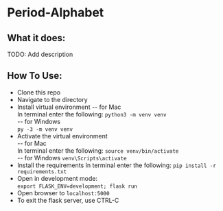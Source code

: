 # Period-Alphabet
## What it does:
TODO: Add description
## How To Use:
- Clone this repo
- Navigate to the directory
- Install virtual environment
-- for Mac<br>
In terminal enter the following: `python3 -m venv venv`<br>
-- for Windows<br>
`py -3 -m venv venv`
- Activate the virtual environment<br>
-- for Mac<br>
In terminal enter the following: `source venv/bin/activate`<br>
-- for Windows
`venv\Scripts\activate`
- Install the requirements
In terminal enter the following: `pip install -r requirements.txt`
- Open in development mode:<br>
`export FLASK_ENV=development; flask run`
- Open browser to `localhost:5000`
- To exit the flask server, use CTRL-C
